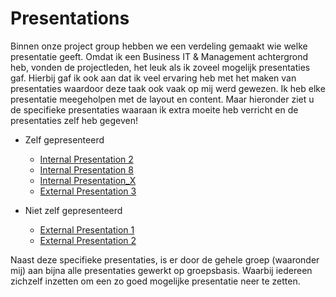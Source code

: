 # Presentations

Binnen onze project group hebben we een verdeling gemaakt wie welke presentatie geeft. Omdat ik een Business IT & Management achtergrond heb, vonden de projectleden, het leuk als ik zoveel mogelijk presentaties gaf. Hierbij gaf ik ook aan dat ik veel ervaring heb met het maken van presentaties waardoor deze taak ook vaak op mij werd gewezen. Ik heb elke presentatie meegeholpen met de layout en content. Maar hieronder ziet u de specifieke presentaties waaraan ik extra moeite heb verricht en de presentaties zelf heb gegeven! 


- Zelf gepresenteerd
  - [Internal Presentation 2](/Evidence/Presentations/Internal%20Presentations%20%232.pdf)
  - [Internal Presentation 8](/Evidence/Presentations/Internal%20Presentation%20%238_Matt.pdf)
  - [Internal Presentation_X]()
  - [External Presentation 3](/Evidence/Presentations/External%20Presentation%20%2313%20-%20Matthew.pptx)
  
- Niet zelf gepresenteerd
  - [External Presentation 1](/Evidence/Presentations/External_presentation_1_MAKING.pdf)
  - [External Presentation 2](Research%20Project/External_presentation_2_MAKING.pdf)

Naast deze specifieke presentaties, is er door de gehele groep (waaronder mij) aan bijna alle presentaties gewerkt op groepsbasis. Waarbij iedereen zichzelf inzetten om een zo goed mogelijke presentatie neer te zetten.